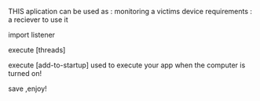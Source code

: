 THIS aplication can be used as :
     monitoring a victims device 
requirements :
     a reciever
to use it 

import listener 

execute [threads]

execute [add-to-startup] used to execute your app when the computer is turned on!

save ,enjoy!
